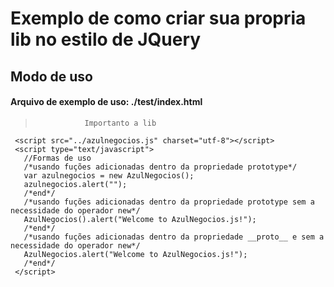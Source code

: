 # Exemplo de como criar sua propria lib no estilo de JQuery
## Modo de uso
#### Arquivo de exemplo de uso: ./test/index.html
>                Importanto a lib

```
 <script src="../azulnegocios.js" charset="utf-8"></script>
 <script type="text/javascript">
   //Formas de uso
   /*usando fuções adicionadas dentro da propriedade prototype*/
   var azulnegocios = new AzulNegocios();
   azulnegocios.alert("");
   /*end*/
   /*usando fuções adicionadas dentro da propriedade prototype sem a necessidade do operador new*/
   AzulNegocios().alert("Welcome to AzulNegocios.js!");
   /*end*/
   /*usando fuções adicionadas dentro da propriedade __proto__ e sem a necessidade do operador new*/
   AzulNegocios.alert("Welcome to AzulNegocios.js!");
   /*end*/
 </script>
```
